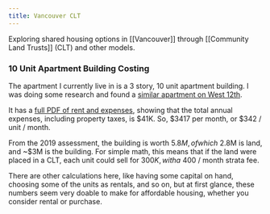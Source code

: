 ```yaml
---
title: Vancouver CLT
---
```


Exploring shared housing options in [[Vancouver]] through [[Community Land Trusts]] (CLT) and other models.

### 10 Unit Apartment Building Costing

The apartment I currently live in is a 3 story, 10 unit apartment building. I was doing some research and found a [similar apartment on West 12th](https://goodmanreport.com/sold-properties/1209-cedar-crest-manor-1569-west-12th-avenue-vancouver/).

It has a [full PDF of rent and expenses](https://goodmanreport.com/content/Rent%20Roll%20&%20Expenses%201569%20W%2012th%20Ave,%20Vancouver1.pdf), showing that the total annual expenses, including property taxes, is $41K. So, $3417 per month, or $342 / unit / month.

From the 2019 assessment, the building is worth $5.8M, of which ~$2.8M is land, and ~$3M is the building. For simple math, this means that if the land were placed in a CLT, each unit could sell for $300K, with a ~$400 / month strata fee.

There are other calculations here, like having some capital on hand, choosing some of the units as rentals, and so on, but at first glance, these numbers seem very doable to make for affordable housing, whether you consider rental or purchase.